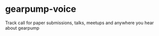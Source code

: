 # gearpump-voice
Track call for paper submissions, talks, meetups and anywhere you hear about gearpump
